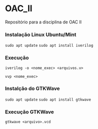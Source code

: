 # OAC_II
Repositório para a disciplina de OAC II

### Instalação Linux Ubuntu/Mint
`sudo apt update`
`sudo apt install iverilog`

### Execução
`iverilog -o <nome_exec> <arquivos.v>`

`vvp <nome_exec>`

### Instalção do GTKWave
`sudo apt update`
`sudo apt install gtkwave`

### Execução GTKWave

`gtkwave <arquivo>.vcd`
